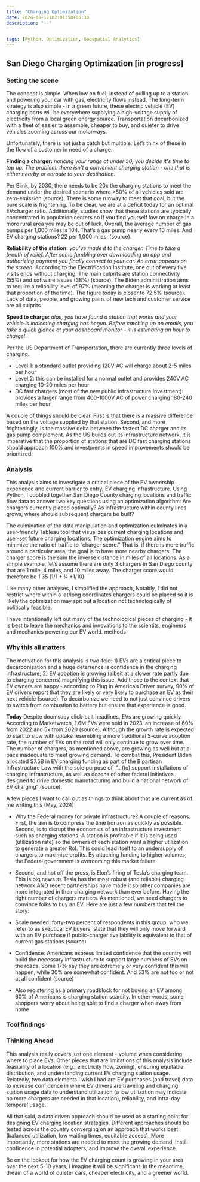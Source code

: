 ```yaml
---
title: "Charging Optimization"
date: 2024-06-12T02:01:58+05:30
description: "--"


tags: [Python, Optimization, Geospatial Analytics]
---
```


## San Diego Charging Optimization [in progress]



### Setting the scene 

The concept is simple. When low on fuel, instead of pulling up to a station and powering your car with gas, electricity flows instead. The long-term strategy is also simple - in a green future, these electric vehicle (EV) charging ports will be everywhere supplying a high-voltage supply of electricity from a local green energy source. Transportation decarbonized with a fleet of easier to assemble, cheaper to buy, and quieter to drive vehicles zooming across our motorways.

Unfortunately, there is not just a catch but multiple. Let’s think of these in the flow of a customer in need of a charge.

**Finding a charger:** *noticing your range at under 50, you decide it's time to top up. The problem: there isn’t a convenient charging station - one that is either nearby or enroute to your destination.*

Per Blink, by 2030, there needs to be 20x the charging stations to meet the demand under the desired scenario where >50% of all vehicles sold are zero-emission (source). There is some runway to meet that goal, but the pure scale is frightening. To be clear, we are at a deficit today for an optimal EV:charger ratio. Additionally, studies show that these stations are typically concentrated in population centers so if you find yourself low on charge in a more rural area you may be out of luck. Overall, the average number of gas pumps per 1,000 miles is 104. That’s a gas pump nearly every 10 miles. And EV charging stations? 22 per 1,000 miles. (source). 

**Reliability of the station:** *you’ve made it to the charger. Time to take a breath of relief. After some fumbling over downloading an app and authorizing payment you finally connect to your car. An error appears on the screen.* 
According to the Electrification Institute, one out of every five visits ends without charging. The main culprits are station connectivity (55%) and software issues (38%) (source). The Biden administration aims to require a reliability level of 97% (meaning the charger is working at least that proportion of the time). The figure today is closer to 72.5% (source). Lack of data, people, and growing pains of new tech and customer service are all culprits. 

**Speed to charge:** *alas, you have found a station that works and your vehicle is indicating charging has begun. Before catching up on emails, you take a quick glance at your dashboard monitor - it is estimating an hour to charge!*

Per the US Department of Transportation, there are currently three levels of charging.

* Level 1: a standard outlet providing 120V AC will charge about 2-5 miles per hour
* Level 2: this can be installed for a normal outlet and provides 240V AC charging 10-20 miles per hour
* DC fast chargers (most of the new public infrastructure investment): provides a larger range from 400-1000V AC of power charging 180-240 miles per hour

 A couple of things should be clear. First is that there is a massive difference based on the voltage supplied by that station. Second, and more frighteningly, is the massive delta between the fastest DC charger and its gas pump complement. As the US builds out its infrastructure network, it is imperative that the proportion of stations that are DC fast charging stations should approach 100% and investments in speed improvements should be prioritized. 

### Analysis

This analysis aims to investigate a critical piece of the EV ownership experience and current barrier to entry, EV charging infrastructure. Using Python, I cobbled together San Diego County charging locations and traffic flow data to answer two key questions using an optimization algorithm:
Are chargers currently placed optimally?
As infrastructure within county lines grows, where should subsequent chargers be built?

The culmination of the data manipulation and optimization culminates in a user-friendly Tableau tool that visualizes current charging locations and user-set future charging locations. The optimization engine aims to minimize the ratio of traffic to “charger score.” That is, if there is more traffic around a particular area, the goal is to have more nearby chargers. The charger score is the sum the inverse distance in miles of all locations. As a simple example, let’s assume there are only 3 chargers in San Diego county that are 1 mile, 4 miles, and 10 miles away. The charger score would therefore be 1.35 (1/1 + ¼ +1/10).  

Like many other analyses, I simplified the approach, Notably, I did not restrict where within a lat/long coordinates chargers could be placed so it is likely the optimization may spit out a location not technologically of politically feasible. 

I have intentionally left out many of the technological pieces of charging - it is best to leave the mechanics and innovations to the scientits, engineers and mechanics powering our EV world. 
methods

### Why this all matters
The motivation for this analysis is two-fold: 1) EVs are a critical piece to decarbonization and a huge deterrence is confidence in the charging infrastructure; 2) EV adoption is growing (albeit at a slower rate partly due to charging concerns) magnifying this issue. Add those to the context that EV owners are happy - according to Plug in America’s Driver survey, 90% of EV drivers report  that they are likely or very likely to purchase an EV as their next vehicle (source). To decarbonize we need to not just convince drivers to switch from combustion to battery but ensure that experience is good. 

**Today**
Despite doomsday click-bait headlines, EVs are growing quickly. According to Marketwatch, 1.6M EVs were sold in 2023, an increase of 60% from 2022 and 5x from 2020 (source). Although the growth rate is expected to start to slow with uptake resembling a more traditional S-curve adoption rate, the number of EVs on the road will only continue to grow over time. The number of chargers, as mentioned above, are growing as well but at a pace inadequate to meet growing demand. To combat this, President Biden allocated $7.5B in EV charging funding as part of the Bipartisan Infrastructure Law with the sole purpose of, “...(to) support installations of charging infrastructure, as well as dozens of other federal initiatives designed to drive domestic manufacturing and build a national network of EV charging” (source).

A few pieces I want to call out as things to think about that are current as of me writing this (May, 2024):
* Why the Federal money for private infrastructure? A couple of reasons. First, the aim is to compress the time horizon as quickly as possible. Second, is to disrupt the economics  of an infrastructure investment such as charging stations. A station is profitable if it is being used (utilization rate) so the owners of each station want a higher utilization to generate a greater RoI. This could lead itself to an undersupply of chargers to maximize profits. By attaching funding to higher volumes, the Federal government is overcoming this market failure
* Second, and hot off the press, is Elon’s firing of Tesla’s charging team. This is big news as Tesla has the most robust (and reliable) charging network AND recent partnerships have made it so other companies are more integrated in their charging network than ever before. Having the right number of chargers matters. As mentioned, we need chargers to convince folks to buy an EV. Here are just a few numbers that tell the story:

* Scale needed: forty-two percent of respondents in this group, who we refer to as skeptical EV buyers, state that they will only move forward with an EV purchase if public-charger availability is equivalent to that of current gas stations (source)
* Confidence: Americans express limited confidence that the country will build the necessary infrastructure to support large numbers of EVs on the roads. Some 17% say they are extremely or very confident this will happen, while 30% are somewhat confident. And 53% are not too or not at all confident (source)
* Also registering as a primary roadblock for not buying an EV among 60% of Americans is charging station scarcity. In other words, some shoppers worry about being able to find a charger when away from home

### Tool findings

### Thinking Ahead
This analysis really covers just one element - volume when considering where to place EVs. Other pieces that are limitations of this analysis include feasibility of a location (e.g., electricity flow, zoning), ensuring equitable distribution, and understanding current EV charging station usage. Relatedly, two data elements I wish I had are EV purchases (and travel) data to increase confidence in where EV drivers are traveling and charging station usage data to understand utilization (a low utilization may indicate no more chargers are needed in that location), reliability, and intra-day temporal usage. 

All that said, a data driven approach should be used as a starting point for designing EV charging location strategies. Different approaches should be tested across the country converging on an approach that works best (balanced utilization, low waiting times, equitable access). More importantly, more stations are needed to meet the growing demand, instill confidence in potential adopters, and improve the overall experience. 

Be on the lookout for how the EV charging count is growing in your area over the next 5-10 years, I imagine it will be significant. In the meantime, dream of a world of quieter cars, cheaper electricity, and a greener world. 


